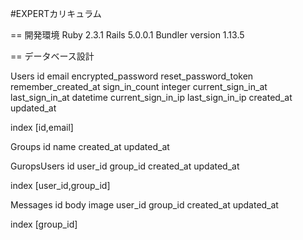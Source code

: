 #EXPERTカリキュラム

== 開発環境
Ruby 2.3.1
Rails 5.0.0.1
Bundler version 1.13.5


== データベース設計

Users
  id
  email
  encrypted_password
  reset_password_token
  remember_created_at
  sign_in_count	integer
  current_sign_in_at
  last_sign_in_at	datetime
  current_sign_in_ip
  last_sign_in_ip
  created_at
  updated_at

  index [id,email]

Groups
  id
  name
  created_at
  updated_at


GuropsUsers
  id
  user_id
  group_id
  created_at
  updated_at

  index [user_id,group_id]


Messages
  id
  body
  image
  user_id
  group_id
  created_at
  updated_at

  index [group_id]
